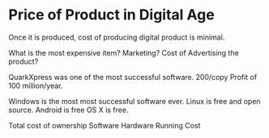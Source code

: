 # Price of Product in Digital Age

Once it is produced, cost of producing digital product is minimal.

What is the most expensive item?
Marketing? Cost of Advertising the product?

QuarkXpress was one of the most successful software.
200/copy
Profit of 100 million/year.

Windows is the most most successful software ever.
Linux is free and open source.
Android is free
OS X is free.


Total cost of ownership
Software
Hardware
Running Cost



 